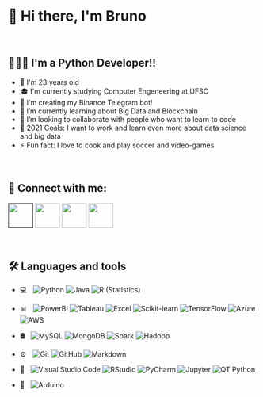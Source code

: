 # 👋 Hi there, I'm  Bruno

<br/>

##  👨🏻‍💻 I'm a Python Developer!!
- 🎂 I'm 23 years old 
- 🎓 I'm currently studying Computer Engeneering at UFSC
- 🔭 I'm creating my Binance Telegram bot!
- 🌱 I’m currently learning about Big Data and Blockchain
- 👯 I’m looking to collaborate with people who want to learn to code
- 🥅 2021 Goals: I want to work and learn even more about data science and big data
- ⚡ Fun fact: I love to cook and play soccer and video-games

<br/>

## 🤝 Connect with me:

<p align="left">
<a href=""><img margin-right="5px" width="50px" src="https://icons.iconarchive.com/icons/lunartemplates/modern-social-media-squares/64/YouTube-icon.png"/></a>
<a href="https://twitter.com/BrunoFinger"><img width="50px"src="https://icons.iconarchive.com/icons/lunartemplates/modern-social-media-squares/64/Twitter-icon.png"/></a>
<a href="https://www.linkedin.com/in/brunofinger/"><img alt="" width="50px" src="https://icons.iconarchive.com/icons/lunartemplates/modern-social-media-squares/64/LinkedIn-icon.png"/></a>
<a href="https://www.instagram.com/finger.bruno/"><img width="50px"src="https://icons.iconarchive.com/icons/lunartemplates/modern-social-media-squares/64/Instagram-icon.png"/></a>
</p>

<br/>

## 🛠 Languages and tools 
- 💻 &nbsp;
  ![Python](https://img.shields.io/badge/-Python-333333?style=flat&logo=python)
  ![Java](https://img.shields.io/badge/-Java-333333?style=flat&logo=Java)
  ![R (Statistics)](https://img.shields.io/badge/-R-333333?style=flat&logo=R&logoColor=276DC3)
  
- 📊 &nbsp; 
  ![PowerBI](https://img.shields.io/badge/-Power%20BI-333333?style=flat&logo=power-bi)
  ![Tableau](https://img.shields.io/badge/-Tableu-333333?style=flat&logo=tableau)
  ![Excel](https://img.shields.io/badge/-Excel-333333?style=flat&logo=microsoft-excel)
  ![Scikit-learn](https://img.shields.io/badge/-ScikitLearn-333333?style=flat&logo=scikit-learn)
  ![TensorFlow](https://img.shields.io/badge/-TensorFlow-333333?style=flat&logo=tensorflow)
  ![Azure](https://img.shields.io/badge/-Azure-333333?style=flat&logo=microsoft-azure)
  ![AWS](https://img.shields.io/badge/-AWS-333333?style=flat&logo=amazon-AWS)
  
- 🛢 &nbsp; 
  ![MySQL](https://img.shields.io/badge/-MySQL-333333?style=flat&logo=mysql)
  ![MongoDB](https://img.shields.io/badge/-MongoDB-333333?style=flat&logo=mongodb)
  ![Spark](https://img.shields.io/badge/-Spark-333333?style=flat&logo=apache-spark)
  ![Hadoop](https://img.shields.io/badge/-Hadoop-333333?style=flat&logo=)
  
- ⚙️ &nbsp;
  ![Git](https://img.shields.io/badge/-Git-333333?style=flat&logo=git)
  ![GitHub](https://img.shields.io/badge/-GitHub-333333?style=flat&logo=github)
  ![Markdown](https://img.shields.io/badge/-Markdown-333333?style=flat&logo=markdown)
- 🔧 &nbsp;
  ![Visual Studio Code](https://img.shields.io/badge/-VS%20Code-333333?style=flat&logo=visual-studio-code&logoColor=007ACC)
  ![RStudio](https://img.shields.io/badge/-RStudio-333333?style=flat&logo=rstudio)
  ![PyCharm](https://img.shields.io/badge/-PyCharm-333333?style=flat&logo=PyCharm)
  ![Jupyter](https://img.shields.io/badge/-Jupyter-333333?style=flat&logo=Jupyter )
  ![QT Python](https://img.shields.io/badge/-QT-333333?style=flat&logo=qt)
- 🤖 &nbsp;
  ![Arduino](https://img.shields.io/badge/-Arduino-333333?style=flat&logo=Arduino)

<!--
**FingerBruno/FingerBruno** is a ✨ _special_ ✨ repository because its `README.md` (this file) appears on your GitHub profile.


